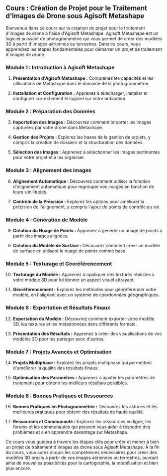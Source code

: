 ## Cours : Création de Projet pour le Traitement d'Images de Drone sous Agisoft Metashape

Bienvenue dans ce cours sur la création de projet pour le traitement d'images de drone à l'aide d'Agisoft Metashape. Agisoft Metashape est un logiciel puissant de photogrammétrie qui vous permet de créer des modèles 3D à partir d'images aériennes ou terrestres. Dans ce cours, vous apprendrez les étapes fondamentales pour démarrer un projet de traitement d'images de drone.

### **Module 1 : Introduction à Agisoft Metashape**

1. **Présentation d'Agisoft Metashape :** Comprenez les capacités et les utilisations de Metashape dans le domaine de la photogrammétrie.

2. **Installation et Configuration :** Apprenez à télécharger, installer et configurer correctement le logiciel sur votre ordinateur.

### **Module 2 : Préparation des Données**

3. **Importation des Images :** Découvrez comment importer les images capturées par votre drone dans Metashape.

4. **Gestion des Projets :** Explorez les bases de la gestion de projets, y compris la création de dossiers et la structuration des données.

5. **Sélection des Images :** Apprenez à sélectionner les images pertinentes pour votre projet et à les organiser.

### **Module 3 : Alignement des Images**

6. **Alignement Automatique :** Découvrez comment utiliser la fonction d'alignement automatique pour regrouper vos images en fonction de leurs similitudes.

7. **Contrôle de la Précision :** Explorez les options pour améliorer la précision de l'alignement, y compris l'ajout de points de contrôle au sol.

### **Module 4 : Génération de Modèle**

8. **Création du Nuage de Points :** Apprenez à générer un nuage de points à partir des images alignées.

9. **Création du Modèle de Surface :** Découvrez comment créer un modèle de surface en utilisant le nuage de points comme base.

### **Module 5 : Texturage et Géoréférencement**

10. **Texturage du Modèle :** Apprenez à appliquer des textures réalistes à votre modèle 3D pour lui donner un aspect visuel attrayant.

11. **Géoréférencement :** Explorez les méthodes pour géoréférencer votre modèle, en l'alignant avec un système de coordonnées géographiques.

### **Module 6 : Exportation et Résultats Finaux**

12. **Exportation du Modèle :** Découvrez comment exporter votre modèle 3D, les textures et les métadonnées dans différents formats.

13. **Présentation des Résultats :** Apprenez à créer des visualisations de vos modèles 3D pour les partager avec d'autres.

### **Module 7 : Projets Avancés et Optimisation**

14. **Projets Multiphase :** Explorez les projets multiphase qui permettent d'améliorer la qualité des résultats finaux.

15. **Optimisation des Paramètres :** Apprenez à ajuster les paramètres de traitement pour obtenir les meilleurs résultats possibles.

### **Module 8 : Bonnes Pratiques et Ressources**

16. **Bonnes Pratiques en Photogrammétrie :** Découvrez les astuces et les meilleures pratiques pour obtenir des résultats de haute qualité.

17. **Ressources et Communauté :** Explorez les ressources en ligne, les forums et les communautés qui peuvent vous aider à résoudre des problèmes et à en apprendre davantage sur Metashape.

Ce cours vous guidera à travers les étapes clés pour créer et mener à bien un projet de traitement d'images de drone sous Agisoft Metashape. À la fin du cours, vous aurez acquis les compétences nécessaires pour créer des modèles 3D précis à partir de vos images aériennes ou terrestres, ouvrant ainsi de nouvelles possibilités pour la cartographie, la modélisation et bien plus encore.